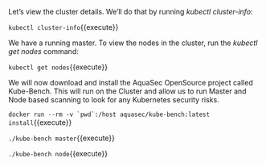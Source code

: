 Let’s view the cluster details. We’ll do that by running *kubectl cluster-info*:

`kubectl cluster-info`{{execute}}

We have a running master.
To view the nodes in the cluster, run the *kubectl get nodes* command:

`kubectl get nodes`{{execute}}

We will now download and install the AquaSec OpenSource project called Kube-Bench.  This will run on the Cluster and allow us to run Master and Node based scanning to look for any Kubernetes security risks. 

``docker run --rm -v `pwd`:/host aquasec/kube-bench:latest install``{{execute}}

`./kube-bench master`{{execute}}

`./kube-bench node`{{execute}}